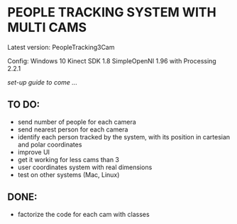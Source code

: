 # PEOPLE TRACKING SYSTEM WITH MULTI CAMS 

Latest version: PeopleTracking3Cam

Config:
Windows 10
Kinect SDK 1.8
SimpleOpenNI 1.96 with Processing 2.2.1 

_set-up guide to come ..._ 


## TO DO:
- send number of people for each camera
- send nearest person for each camera
- identify each person tracked by the system, with its position in cartesian and polar coordinates
- improve UI
- get it working for less cams than 3
- user coordinates system with real dimensions
- test on other systems (Mac, Linux)

## DONE:
- factorize the code for each cam with classes
